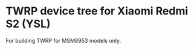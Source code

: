 TWRP device tree for Xiaomi Redmi S2 (YSL)
========================================================

For building TWRP for MSM8953 models only.
